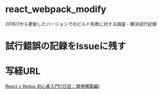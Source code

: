 # react_webpack_modify
2016/7から更新したバージョンでのビルド失敗に対する調査・解決試行記録

# 試行錯誤の記録をIssueに残す

# 写経URL
[React × Redux 初心者入門(1日目：環境構築編)](http://www.hirooooo-lab.com/entry/development/react-redux-setup-environment)
